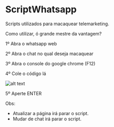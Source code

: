 # ScriptWhatsapp
Scripts utilizados para macaquear telemarketing.

Como utilizar, ó grande mestre da vantagem?

1º Abra o whatsapp web

2º Abra o chat no qual deseja macaquear

3º Abra o console do google chrome (F12)

4º Cole o código lá

![alt text](https://github.com/vitorhartmann/ScriptWhatsapp/blob/main/Console.PNG)

5º Aperte ENTER


Obs: 
- Atualizar a página irá parar o script.
- Mudar de chat irá parar o script.
